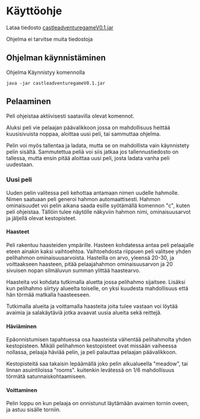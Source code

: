 # Käyttöohje

Lataa tiedosto [castleadventuregameV0.1.jar](https://github.com/tramsair/ot-harjoitustyo/releases/tag/viikko6)

Ohjelma ei tarvitse muita tiedostoja


## Ohjelman käynnistäminen

Ohjelma Käynnistyy komennolla 

```
java -jar castleadventuregameV0.1.jar
```

## Pelaaminen

Peli ohjeistaa aktiivisesti saatavilla olevat komennot.

Aluksi peli vie pelaajan päävalikkoon jossa on mahdollisuus heittää kuusisivuista noppaa, aloittaa uusi peli, tai sammuttaa ohjelma.

Pelin voi myös tallentaa ja ladata, mutta se on mahdollista vain käynnistety pelin sisältä. Sammutettua peliä voi siis jatkaa jos tallennustiedosto on tallessa, mutta ensin pitää aloittaa uusi peli, josta ladata vanha peli uudestaan.

### Uusi peli

Uuden pelin valitessa peli kehottaa antamaan nimen uudelle hahmolle. Nimen saatuaan peli generoi hahmon automaattisesti. Hahmon ominaisuudet voi pelin aikana saada esille syötämällä komennon "c", kuten peli ohjeistaa. Tällöin tulee näytölle näkyviin hahmon nimi, ominaisuusarvot ja jäljellä olevat kestopisteet.

#### Haasteet
Peli rakentuu haasteiden ympärille. Hasteen kohdatessa antaa peli pelaajalle eteen ainakin kaksi vaihtoehtoa. Vaihtoehdosta riippuen peli valitsee yhden pelihahmon ominaisuusarvoista. Hasteilla on arvo, yleensä 20-30, ja voittaakseen haasteen, pitää pelaajahahmon ominaisuusarvon ja 20 sivuisen nopan silmäluvun summan ylittää haastearvo.

Haasteita voi kohdata tutkimalla aluetta jossa pelihahmo sijaitsee. Lisäksi kun pelihahmo siirtyy alueelta toiselle, on yksi kuudesta mahdollisuus että hän törmää matkalla haasteeseen.

Tutkimalla alueita ja voittamalla haasteita joita tulee vastaan voi löytää avaimia ja salakäytäviä jotka avaavat uusia alueita sekä reittejä.

#### Häviäminen
Epäonnistumisen tapahtuessa osa haasteista vähentää pelihahmolta yhden kestopisteen. Mikäli pelihahmon kestopisteet ovat missään vaiheessa nollassa, pelaaja häviää pelin, ja peli palauttaa pelaajan päävalikkoon.

Kestopisteitä saa takaisin lepäämällä joko pelin alkualueella "meadow", tai linnan asuintiloissa "rooms". kuitenkin levätessä on 1/6 mahdollisuus törmätä satunnaiskohtaamiseen.

#### Voittaminen
Pelin loppu on kun pelaaja on onnistunut läytämään avaimen tornin oveen, ja astuu sisälle torniin.
